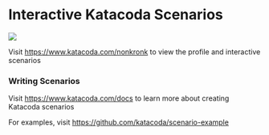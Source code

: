 # Interactive Katacoda Scenarios

[![](http://shields.katacoda.com/katacoda/nonkronk/count.svg)](https://www.katacoda.com/nonkronk "Get your profile on Katacoda.com")

Visit https://www.katacoda.com/nonkronk to view the profile and interactive scenarios

### Writing Scenarios
Visit https://www.katacoda.com/docs to learn more about creating Katacoda scenarios

For examples, visit https://github.com/katacoda/scenario-example
